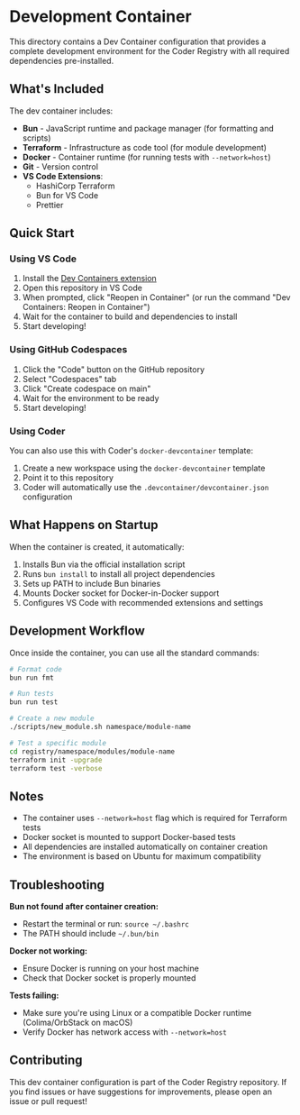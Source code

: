 # Development Container

This directory contains a Dev Container configuration that provides a complete development environment for the Coder Registry with all required dependencies pre-installed.

## What's Included

The dev container includes:

- **Bun** - JavaScript runtime and package manager (for formatting and scripts)
- **Terraform** - Infrastructure as code tool (for module development)
- **Docker** - Container runtime (for running tests with `--network=host`)
- **Git** - Version control
- **VS Code Extensions**:
  - HashiCorp Terraform
  - Bun for VS Code
  - Prettier

## Quick Start

### Using VS Code

1. Install the [Dev Containers extension](https://marketplace.visualstudio.com/items?itemName=ms-vscode-remote.remote-containers)
2. Open this repository in VS Code
3. When prompted, click "Reopen in Container" (or run the command "Dev Containers: Reopen in Container")
4. Wait for the container to build and dependencies to install
5. Start developing!

### Using GitHub Codespaces

1. Click the "Code" button on the GitHub repository
2. Select "Codespaces" tab
3. Click "Create codespace on main"
4. Wait for the environment to be ready
5. Start developing!

### Using Coder

You can also use this with Coder's `docker-devcontainer` template:

1. Create a new workspace using the `docker-devcontainer` template
2. Point it to this repository
3. Coder will automatically use the `.devcontainer/devcontainer.json` configuration

## What Happens on Startup

When the container is created, it automatically:

1. Installs Bun via the official installation script
2. Runs `bun install` to install all project dependencies
3. Sets up PATH to include Bun binaries
4. Mounts Docker socket for Docker-in-Docker support
5. Configures VS Code with recommended extensions and settings

## Development Workflow

Once inside the container, you can use all the standard commands:

```bash
# Format code
bun run fmt

# Run tests
bun run test

# Create a new module
./scripts/new_module.sh namespace/module-name

# Test a specific module
cd registry/namespace/modules/module-name
terraform init -upgrade
terraform test -verbose
```

## Notes

- The container uses `--network=host` flag which is required for Terraform tests
- Docker socket is mounted to support Docker-based tests
- All dependencies are installed automatically on container creation
- The environment is based on Ubuntu for maximum compatibility

## Troubleshooting

**Bun not found after container creation:**
- Restart the terminal or run: `source ~/.bashrc`
- The PATH should include `~/.bun/bin`

**Docker not working:**
- Ensure Docker is running on your host machine
- Check that Docker socket is properly mounted

**Tests failing:**
- Make sure you're using Linux or a compatible Docker runtime (Colima/OrbStack on macOS)
- Verify Docker has network access with `--network=host`

## Contributing

This dev container configuration is part of the Coder Registry repository. If you find issues or have suggestions for improvements, please open an issue or pull request!
